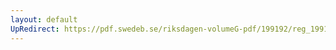 ```yaml
---
layout: default
UpRedirect: https://pdf.swedeb.se/riksdagen-volumeG-pdf/199192/reg_199192/reg_199192_0583.pdf
---
```

